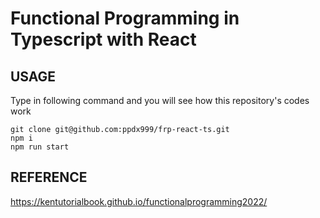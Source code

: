 # Functional Programming in Typescript with React

## USAGE

Type in following command and you will see how this repository's codes work

```
git clone git@github.com:ppdx999/frp-react-ts.git
npm i
npm run start
```

## REFERENCE

https://kentutorialbook.github.io/functionalprogramming2022/
